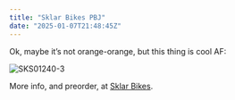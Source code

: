 ```yaml
---
title: "Sklar Bikes PBJ"
date: "2025-01-07T21:48:45Z"
---
```

Ok, maybe it’s not orange-orange, but this thing is cool AF:

![SKS01240-3](https://github.com/user-attachments/assets/6246c986-4791-4e72-8167-6e1cf13cdfe4)

More info, and preorder, at [Sklar Bikes](https://sklarbikes.com/collections/bikes/products/pbj).
